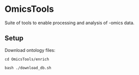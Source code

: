 # OmicsTools

Suite of tools to enable processing and analysis of -omics data. 

## Setup 

Download ontology files: 

```
cd OmicsTools/enrich

bash ./download_db.sh
```